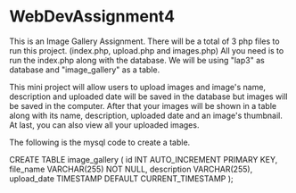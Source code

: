 # WebDevAssignment4
This is an Image Gallery Assignment.
There will be a total of 3 php files to run this project. (index.php, upload.php and images.php)
All you need is to run the index.php along with the database.
We will be using "lap3" as database and "image_gallery" as a table.

This mini project will allow users to upload images and image's name, description and uploaded date  will be saved in the database but images will be saved in the computer.
After that your images will be shown in a table along with its name, description, uploaded date and an image's thumbnail. At last, you can also view all your uploaded images.

The following is the mysql code to create a table.

CREATE TABLE image_gallery (
    id INT AUTO_INCREMENT PRIMARY KEY,
    file_name VARCHAR(255) NOT NULL,
    description VARCHAR(255),
    upload_date TIMESTAMP DEFAULT CURRENT_TIMESTAMP
);
